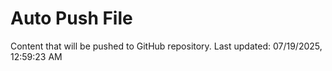 # Auto Push File

Content that will be pushed to GitHub repository.
Last updated: 07/19/2025, 12:59:23 AM